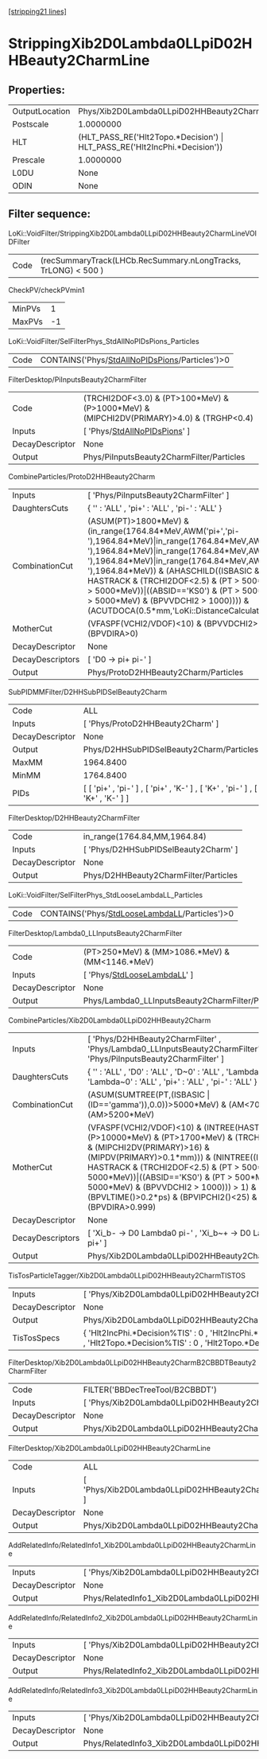 [[stripping21 lines]](./stripping21-index)

# StrippingXib2D0Lambda0LLpiD02HHBeauty2CharmLine

## Properties:

|                |                                                                              |
|----------------|------------------------------------------------------------------------------|
| OutputLocation | Phys/Xib2D0Lambda0LLpiD02HHBeauty2CharmLine/Particles                        |
| Postscale      | 1.0000000                                                                    |
| HLT            | (HLT_PASS_RE('Hlt2Topo.\*Decision') \| HLT_PASS_RE('Hlt2IncPhi.\*Decision')) |
| Prescale       | 1.0000000                                                                    |
| L0DU           | None                                                                         |
| ODIN           | None                                                                         |

## Filter sequence:

LoKi::VoidFilter/StrippingXib2D0Lambda0LLpiD02HHBeauty2CharmLineVOIDFilter

|      |                                                                |
|------|----------------------------------------------------------------|
| Code | (recSummaryTrack(LHCb.RecSummary.nLongTracks, TrLONG) \< 500 ) |

CheckPV/checkPVmin1

|        |     |
|--------|-----|
| MinPVs | 1   |
| MaxPVs | -1  |

LoKi::VoidFilter/SelFilterPhys_StdAllNoPIDsPions_Particles

|      |                                                                                                    |
|------|----------------------------------------------------------------------------------------------------|
| Code | CONTAINS('Phys/[StdAllNoPIDsPions](./stripping21-commonparticles-stdallnopidspions)/Particles')\>0 |

FilterDesktop/PiInputsBeauty2CharmFilter

|                 |                                                                                               |
|-----------------|-----------------------------------------------------------------------------------------------|
| Code            | (TRCHI2DOF\<3.0) & (PT\>100\*MeV) & (P\>1000\*MeV) & (MIPCHI2DV(PRIMARY)\>4.0) & (TRGHP\<0.4) |
| Inputs          | [ 'Phys/[StdAllNoPIDsPions](./stripping21-commonparticles-stdallnopidspions)' ]             |
| DecayDescriptor | None                                                                                          |
| Output          | Phys/PiInputsBeauty2CharmFilter/Particles                                                     |

CombineParticles/ProtoD2HHBeauty2Charm

|                  |                                                                                                                                                                                                                                                                                                                                                                                                                                                                          |
|------------------|--------------------------------------------------------------------------------------------------------------------------------------------------------------------------------------------------------------------------------------------------------------------------------------------------------------------------------------------------------------------------------------------------------------------------------------------------------------------------|
| Inputs           | [ 'Phys/PiInputsBeauty2CharmFilter' ]                                                                                                                                                                                                                                                                                                                                                                                                                                  |
| DaughtersCuts    | { '' : 'ALL' , 'pi+' : 'ALL' , 'pi-' : 'ALL' }                                                                                                                                                                                                                                                                                                                                                                                                                           |
| CombinationCut   | (ASUM(PT)\>1800\*MeV) & (in_range(1764.84\*MeV,AWM('pi+','pi-'),1964.84\*MeV)\|in_range(1764.84\*MeV,AWM('pi+','K-'),1964.84\*MeV)\|in_range(1764.84\*MeV,AWM('K+','pi-'),1964.84\*MeV)\|in_range(1764.84\*MeV,AWM('K+','K-'),1964.84\*MeV)) & (AHASCHILD((ISBASIC & HASTRACK & (TRCHI2DOF\<2.5) & (PT \> 500\*MeV) & (P \> 5000\*MeV))\|((ABSID=='KS0') & (PT \> 500\*MeV) & (P \> 5000\*MeV) & (BPVVDCHI2 \> 1000)))) & (ACUTDOCA(0.5\*mm,'LoKi::DistanceCalculator')) |
| MotherCut        | (VFASPF(VCHI2/VDOF)\<10) & (BPVVDCHI2\>36) & (BPVDIRA\>0)                                                                                                                                                                                                                                                                                                                                                                                                                |
| DecayDescriptor  | None                                                                                                                                                                                                                                                                                                                                                                                                                                                                     |
| DecayDescriptors | [ 'D0 -\> pi+ pi-' ]                                                                                                                                                                                                                                                                                                                                                                                                                                                   |
| Output           | Phys/ProtoD2HHBeauty2Charm/Particles                                                                                                                                                                                                                                                                                                                                                                                                                                     |

SubPIDMMFilter/D2HHSubPIDSelBeauty2Charm

|                 |                                                                                         |
|-----------------|-----------------------------------------------------------------------------------------|
| Code            | ALL                                                                                     |
| Inputs          | [ 'Phys/ProtoD2HHBeauty2Charm' ]                                                      |
| DecayDescriptor | None                                                                                    |
| Output          | Phys/D2HHSubPIDSelBeauty2Charm/Particles                                                |
| MaxMM           | 1964.8400                                                                               |
| MinMM           | 1764.8400                                                                               |
| PIDs            | [ [ 'pi+' , 'pi-' ] , [ 'pi+' , 'K-' ] , [ 'K+' , 'pi-' ] , [ 'K+' , 'K-' ] ] |

FilterDesktop/D2HHBeauty2CharmFilter

|                 |                                        |
|-----------------|----------------------------------------|
| Code            | in_range(1764.84,MM,1964.84)           |
| Inputs          | [ 'Phys/D2HHSubPIDSelBeauty2Charm' ] |
| DecayDescriptor | None                                   |
| Output          | Phys/D2HHBeauty2CharmFilter/Particles  |

LoKi::VoidFilter/SelFilterPhys_StdLooseLambdaLL_Particles

|      |                                                                                                  |
|------|--------------------------------------------------------------------------------------------------|
| Code | CONTAINS('Phys/[StdLooseLambdaLL](./stripping21-commonparticles-stdlooselambdall)/Particles')\>0 |

FilterDesktop/Lambda0_LLInputsBeauty2CharmFilter

|                 |                                                                                 |
|-----------------|---------------------------------------------------------------------------------|
| Code            | (PT\>250\*MeV) & (MM\>1086.\*MeV) & (MM\<1146.\*MeV)                            |
| Inputs          | [ 'Phys/[StdLooseLambdaLL](./stripping21-commonparticles-stdlooselambdall)' ] |
| DecayDescriptor | None                                                                            |
| Output          | Phys/Lambda0_LLInputsBeauty2CharmFilter/Particles                               |

CombineParticles/Xib2D0Lambda0LLpiD02HHBeauty2Charm

|                  |                                                                                                                                                                                                                                                                                                                                                                                                          |
|------------------|----------------------------------------------------------------------------------------------------------------------------------------------------------------------------------------------------------------------------------------------------------------------------------------------------------------------------------------------------------------------------------------------------------|
| Inputs           | [ 'Phys/D2HHBeauty2CharmFilter' , 'Phys/Lambda0_LLInputsBeauty2CharmFilter' , 'Phys/PiInputsBeauty2CharmFilter' ]                                                                                                                                                                                                                                                                                      |
| DaughtersCuts    | { '' : 'ALL' , 'D0' : 'ALL' , 'D~0' : 'ALL' , 'Lambda0' : 'ALL' , 'Lambda~0' : 'ALL' , 'pi+' : 'ALL' , 'pi-' : 'ALL' }                                                                                                                                                                                                                                                                                   |
| CombinationCut   | (ASUM(SUMTREE(PT,(ISBASIC \| (ID=='gamma')),0.0))\>5000\*MeV) & (AM\<7000\*MeV) & (AM\>5200\*MeV)                                                                                                                                                                                                                                                                                                        |
| MotherCut        | (VFASPF(VCHI2/VDOF)\<10) & (INTREE(HASTRACK & (P\>10000\*MeV) & (PT\>1700\*MeV) & (TRCHI2DOF\<2.5) & (MIPCHI2DV(PRIMARY)\>16) & (MIPDV(PRIMARY)\>0.1\*mm))) & (NINTREE((ISBASIC & HASTRACK & (TRCHI2DOF\<2.5) & (PT \> 500\*MeV) & (P \> 5000\*MeV))\|((ABSID=='KS0') & (PT \> 500\*MeV) & (P \> 5000\*MeV) & (BPVVDCHI2 \> 1000))) \> 1) & (BPVLTIME()\>0.2\*ps) & (BPVIPCHI2()\<25) & (BPVDIRA\>0.999) |
| DecayDescriptor  | None                                                                                                                                                                                                                                                                                                                                                                                                     |
| DecayDescriptors | [ 'Xi_b- -\> D0 Lambda0 pi-' , 'Xi_b~+ -\> D0 Lambda~0 pi+' ]                                                                                                                                                                                                                                                                                                                                          |
| Output           | Phys/Xib2D0Lambda0LLpiD02HHBeauty2Charm/Particles                                                                                                                                                                                                                                                                                                                                                        |

TisTosParticleTagger/Xib2D0Lambda0LLpiD02HHBeauty2CharmTISTOS

|                 |                                                                                                                                       |
|-----------------|---------------------------------------------------------------------------------------------------------------------------------------|
| Inputs          | [ 'Phys/Xib2D0Lambda0LLpiD02HHBeauty2Charm' ]                                                                                       |
| DecayDescriptor | None                                                                                                                                  |
| Output          | Phys/Xib2D0Lambda0LLpiD02HHBeauty2CharmTISTOS/Particles                                                                               |
| TisTosSpecs     | { 'Hlt2IncPhi.\*Decision%TIS' : 0 , 'Hlt2IncPhi.\*Decision%TOS' : 0 , 'Hlt2Topo.\*Decision%TIS' : 0 , 'Hlt2Topo.\*Decision%TOS' : 0 } |

FilterDesktop/Xib2D0Lambda0LLpiD02HHBeauty2CharmB2CBBDTBeauty2CharmFilter

|                 |                                                                            |
|-----------------|----------------------------------------------------------------------------|
| Code            | FILTER('BBDecTreeTool/B2CBBDT')                                            |
| Inputs          | [ 'Phys/Xib2D0Lambda0LLpiD02HHBeauty2CharmTISTOS' ]                      |
| DecayDescriptor | None                                                                       |
| Output          | Phys/Xib2D0Lambda0LLpiD02HHBeauty2CharmB2CBBDTBeauty2CharmFilter/Particles |

FilterDesktop/Xib2D0Lambda0LLpiD02HHBeauty2CharmLine

|                 |                                                                          |
|-----------------|--------------------------------------------------------------------------|
| Code            | ALL                                                                      |
| Inputs          | [ 'Phys/Xib2D0Lambda0LLpiD02HHBeauty2CharmB2CBBDTBeauty2CharmFilter' ] |
| DecayDescriptor | None                                                                     |
| Output          | Phys/Xib2D0Lambda0LLpiD02HHBeauty2CharmLine/Particles                    |

AddRelatedInfo/RelatedInfo1_Xib2D0Lambda0LLpiD02HHBeauty2CharmLine

|                 |                                                                    |
|-----------------|--------------------------------------------------------------------|
| Inputs          | [ 'Phys/Xib2D0Lambda0LLpiD02HHBeauty2CharmLine' ]                |
| DecayDescriptor | None                                                               |
| Output          | Phys/RelatedInfo1_Xib2D0Lambda0LLpiD02HHBeauty2CharmLine/Particles |

AddRelatedInfo/RelatedInfo2_Xib2D0Lambda0LLpiD02HHBeauty2CharmLine

|                 |                                                                    |
|-----------------|--------------------------------------------------------------------|
| Inputs          | [ 'Phys/Xib2D0Lambda0LLpiD02HHBeauty2CharmLine' ]                |
| DecayDescriptor | None                                                               |
| Output          | Phys/RelatedInfo2_Xib2D0Lambda0LLpiD02HHBeauty2CharmLine/Particles |

AddRelatedInfo/RelatedInfo3_Xib2D0Lambda0LLpiD02HHBeauty2CharmLine

|                 |                                                                    |
|-----------------|--------------------------------------------------------------------|
| Inputs          | [ 'Phys/Xib2D0Lambda0LLpiD02HHBeauty2CharmLine' ]                |
| DecayDescriptor | None                                                               |
| Output          | Phys/RelatedInfo3_Xib2D0Lambda0LLpiD02HHBeauty2CharmLine/Particles |
